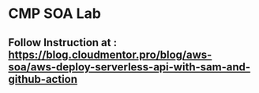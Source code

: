 # CMP SOA Lab

## Follow Instruction at : https://blog.cloudmentor.pro/blog/aws-soa/aws-deploy-serverless-api-with-sam-and-github-action